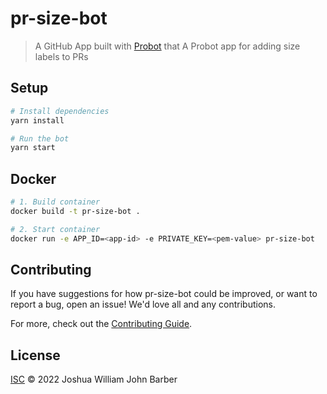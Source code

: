 # pr-size-bot

> A GitHub App built with [Probot](https://github.com/probot/probot) that A Probot app for adding size labels to PRs

## Setup

```sh
# Install dependencies
yarn install

# Run the bot
yarn start
```

## Docker

```sh
# 1. Build container
docker build -t pr-size-bot .

# 2. Start container
docker run -e APP_ID=<app-id> -e PRIVATE_KEY=<pem-value> pr-size-bot
```

## Contributing

If you have suggestions for how pr-size-bot could be improved, or want to report a bug, open an issue! We'd love all and any contributions.

For more, check out the [Contributing Guide](CONTRIBUTING.md).

## License

[ISC](LICENSE) © 2022 Joshua William John Barber
